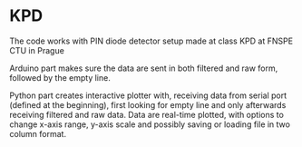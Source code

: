 # KPD
The code works with PIN diode detector setup made at class KPD at FNSPE CTU in Prague

Arduino part makes sure the data are sent in both filtered and raw form, followed by the empty line.

Python part creates interactive plotter with, receiving data from serial port (defined at the beginning), first looking for empty line and only afterwards receiving filtered and raw data.
Data are real-time plotted, with options to change x-axis range, y-axis scale and possibly saving or loading file in two column format.
